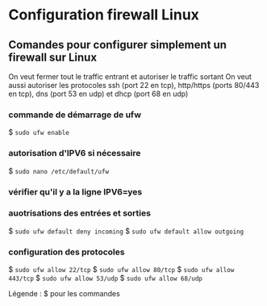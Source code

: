 # Configuration firewall Linux

## Comandes pour configurer simplement un firewall sur Linux

On veut fermer tout le traffic entrant et autoriser le traffic sortant
On veut aussi autoriser les protocoles ssh (port 22 en tcp), http/https (ports 80/443 en tcp), dns (port 53 en udp) et dhcp (port 68 en udp)

### commande de démarrage de ufw
$ ```sudo ufw enable```

### autorisation d'IPV6 si nécessaire
$ ```sudo nano /etc/default/ufw```
### vérifier qu'il y a la ligne IPV6=yes

### auotrisations des entrées et sorties
$ ```sudo ufw default deny incoming```
$ ```sudo ufw default allow outgoing```

### configuration des protocoles
$ ```sudo ufw allow 22/tcp```
$ ```sudo ufw allow 80/tcp```
$ ```sudo ufw allow 443/tcp```
$ ```sudo ufw allow 53/udp```
$ ```sudo ufw allow 68/udp```

Légende :
$ pour les commandes
